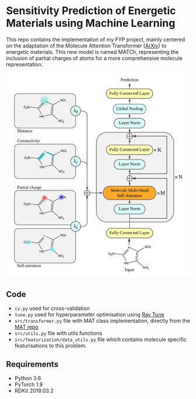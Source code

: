 # Sensitivity Prediction of Energetic Materials using Machine Learning
This repo contains the implementation of my FYP project, mainly centered on the adaptation of the Molecule Attention Transformer ([ArXiv](https://arxiv.org/abs/2002.08264)) to energetic materials. This new model is named MATCh, representing the inclusion of partial charges of atoms for a more comprehensive molecule representation. 

<p align='center'>
<img src="MATCh_architecture_whiteback.png" alt="Modify image later" width="600"/>
</p>

## Code
- `cv.py` used for cross-validation
- `tune.py` used for hyperparameter optimisation using [Ray Tune](https://docs.ray.io/en/ray-0.4.0/tune.html)
- `src/transformer.py` file with MAT class implementation, directly from the [MAT repo](https://github.com/ardigen/MAT)
- `src/utils.py` file with utils functions
- `src/featurization/data_utils.py` file which contains molecule specific featurisations to this problem. 

## Requirements
- Python 3.6
- PyTorch 1.9
- RDKit 2019.03.2
